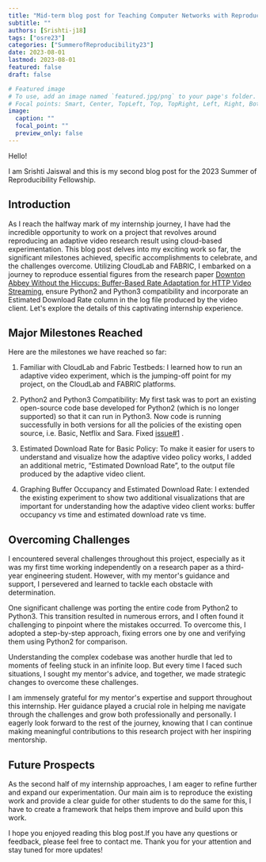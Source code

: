 ```yaml
---
title: "Mid-term blog post for Teaching Computer Networks with Reproducible Research: Developing a 'classroom competition' for adaptive video delivery"
subtitle: "" 
authors: [Srishti-j18]
tags: ["osre23"]
categories: ["SummerofReproducibility23"]
date: 2023-08-01
lastmod: 2023-08-01
featured: false
draft: false

# Featured image
# To use, add an image named `featured.jpg/png` to your page's folder.
# Focal points: Smart, Center, TopLeft, Top, TopRight, Left, Right, BottomLeft, Bottom, BottomRight.
image:
  caption: ""
  focal_point: ""
  preview_only: false
---
```


Hello! 

I am Srishti Jaiswal and this is my second blog post for the 2023 Summer of Reproducibility Fellowship.

## Introduction

As I reach the halfway mark of my internship journey, I have had the incredible opportunity to work on a project that revolves around reproducing an adaptive video research result using cloud-based experimentation. This blog post delves into my exciting work so far, the significant milestones achieved, specific accomplishments to celebrate, and the challenges overcome. Utilizing CloudLab and FABRIC, I embarked on a journey to reproduce essential figures from the research paper [Downton Abbey Without the Hiccups: Buffer-Based Rate Adaptation for HTTP Video Streaming](https://drive.google.com/file/d/1WehSLII0Werh45Nk8KUgQBCQ9IEn2K-r/view?usp=sharing), ensure Python2 and Python3 compatibility and incorporate an Estimated Download Rate column in the log file produced by the video client. Let's explore the details of this captivating internship experience.

## Major Milestones Reached

Here are the milestones we have reached so far:

1. Familiar with CloudLab and Fabric Testbeds: I learned how to run an adaptive video experiment, which is the jumping-off point for my project, on the CloudLab and FABRIC platforms.

2. Python2 and Python3 Compatibility: My first task was to port an existing open-source code base developed for Python2 (which is no longer supported) so that it can run in Python3.
Now code is running successfully in both versions for all the policies of the existing open source, i.e. Basic, Netflix and Sara. 
Fixed [issue#1](https://github.com/Srishti-j18/AStream/issues/1) .

3. Estimated Download Rate for Basic Policy: To make it easier for users to understand and visualize how the adaptive video policy works, I added an additional metric, “Estimated Download Rate”, to the output file produced by the adaptive video client.

4. Graphing Buffer Occupancy and Estimated Download Rate: I extended the existing experiment to show two additional visualizations that are important for understanding how the adaptive video client works: buffer occupancy vs time and estimated download rate vs time.

## Overcoming Challenges

I encountered several challenges throughout this project, especially as it was my first time working independently on a research paper as a third-year engineering student. However, with my mentor's guidance and support, I persevered and learned to tackle each obstacle with determination.

One significant challenge was porting the entire code from Python2 to Python3. This transition resulted in numerous errors, and I often found it challenging to pinpoint where the mistakes occurred. To overcome this, I adopted a step-by-step approach, fixing errors one by one and verifying them using Python2 for comparison.

Understanding the complex codebase was another hurdle that led to moments of feeling stuck in an infinite loop. But every time I faced such situations, I sought my mentor's advice, and together, we made strategic changes to overcome these challenges.

I am immensely grateful for my mentor's expertise and support throughout this internship. Her guidance played a crucial role in helping me navigate through the challenges and grow both professionally and personally. I eagerly look forward to the rest of the journey, knowing that I can continue making meaningful contributions to this research project with her inspiring mentorship.

## Future Prospects

As the second half of my internship approaches, I am eager to refine further and expand our experimentation.
Our main aim is to reproduce the existing work and provide a clear guide for other students to do the same for this, I have to create a framework that helps them improve and build upon this work. 

I hope you enjoyed reading this blog post.If you have any questions or feedback, please feel free to contact me. Thank you for your attention and stay tuned for more updates!
